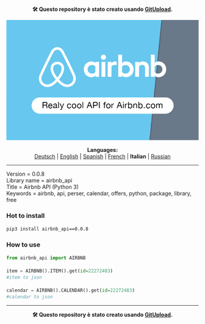 <p align="center"><b>🛠️ Questo repository è stato creato usando <a href="https://gitupload.com">GitUpload</a>.</b></p>
<p align="center"><a href="https://gitupload.com"><img src="https://github.com/markolofsen/airbnb_api//blob/master/.banners/banner_it.jpg?raw=1" /></a></p>
<p align="center"><b>Languages:</b><br /><a href="https://github.com/markolofsen/airbnb_api/blob/master/README_de.md">Deutsch</a> | <a href="https://github.com/markolofsen/airbnb_api/blob/master/README.md">English</a> | <a href="https://github.com/markolofsen/airbnb_api/blob/master/README_es.md">Spanish</a> | <a href="https://github.com/markolofsen/airbnb_api/blob/master/README_fr.md">French</a> | <b>Italian</b> | <a href="https://github.com/markolofsen/airbnb_api/blob/master/README_ru.md">Russian</a></p>

---

Version = 0.0.8 <br />
Library name = airbnb_api <br />
Title = Airbnb API (Python 3) <br />
Keywords = airbnb,  api,  perser,  calendar,  offers,  python,  package,  library,  free <br />

### Hot to install

```sh
pip3 install airbnb_api==0.0.8
```


### How to use

```python
from airbnb_api import AIRBNB

item = AIRBNB().ITEM().get(id=22272483)
#item to json

calendar = AIRBNB().CALENDAR().get(id=22272483)
#calendar to json
```


    

---

<p align="center"><b>🛠️ Questo repository è stato creato usando <a href="https://gitupload.com">GitUpload</a>.</b></p>